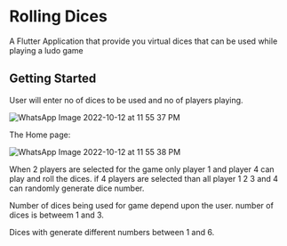 # Rolling Dices

A Flutter Application that provide you virtual dices that can be used while playing a ludo game

## Getting Started

User will enter no of dices to be used and no of players playing.


![WhatsApp Image 2022-10-12 at 11 55 37 PM](https://user-images.githubusercontent.com/58217684/195425497-878f2be9-bcb1-44b5-ac62-4492e09008b1.jpeg)


The Home page:


![WhatsApp Image 2022-10-12 at 11 55 38 PM](https://user-images.githubusercontent.com/58217684/195425685-0f2f397b-d66d-4f49-af07-8aaeed1cff1e.jpeg)

When 2 players are selected for the game only player 1 and player 4 can play and roll the dices. if 4 players are selected than all player 1 2 3 and 4 can randomly generate dice number.

Number of dices being used for game depend upon the user. number of dices is betweem 1 and 3.

Dices with generate different numbers between 1 and 6.
